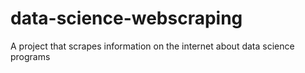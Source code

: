 # data-science-webscraping
A project that scrapes information on the internet about data science programs
